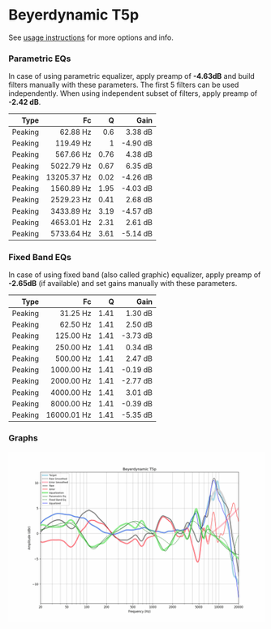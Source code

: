 # Beyerdynamic T5p
See [usage instructions](https://github.com/jaakkopasanen/AutoEq#usage) for more options and info.

### Parametric EQs
In case of using parametric equalizer, apply preamp of **-4.63dB** and build filters manually
with these parameters. The first 5 filters can be used independently.
When using independent subset of filters, apply preamp of **-2.42 dB**.

| Type    | Fc          |    Q | Gain     |
|--------:|------------:|-----:|---------:|
| Peaking | 62.88 Hz    | 0.6  | 3.38 dB  |
| Peaking | 119.49 Hz   | 1    | -4.90 dB |
| Peaking | 567.66 Hz   | 0.76 | 4.38 dB  |
| Peaking | 5022.79 Hz  | 0.67 | 6.35 dB  |
| Peaking | 13205.37 Hz | 0.02 | -4.26 dB |
| Peaking | 1560.89 Hz  | 1.95 | -4.03 dB |
| Peaking | 2529.23 Hz  | 0.41 | 2.68 dB  |
| Peaking | 3433.89 Hz  | 3.19 | -4.57 dB |
| Peaking | 4653.01 Hz  | 2.31 | 2.61 dB  |
| Peaking | 5733.64 Hz  | 3.61 | -5.14 dB |

### Fixed Band EQs
In case of using fixed band (also called graphic) equalizer, apply preamp of **-2.65dB**
(if available) and set gains manually with these parameters.

| Type    | Fc          |    Q | Gain     |
|--------:|------------:|-----:|---------:|
| Peaking | 31.25 Hz    | 1.41 | 1.30 dB  |
| Peaking | 62.50 Hz    | 1.41 | 2.50 dB  |
| Peaking | 125.00 Hz   | 1.41 | -3.73 dB |
| Peaking | 250.00 Hz   | 1.41 | 0.34 dB  |
| Peaking | 500.00 Hz   | 1.41 | 2.47 dB  |
| Peaking | 1000.00 Hz  | 1.41 | -0.19 dB |
| Peaking | 2000.00 Hz  | 1.41 | -2.77 dB |
| Peaking | 4000.00 Hz  | 1.41 | 3.01 dB  |
| Peaking | 8000.00 Hz  | 1.41 | -0.39 dB |
| Peaking | 16000.01 Hz | 1.41 | -5.35 dB |

### Graphs
![](./Beyerdynamic%20T5p.png)